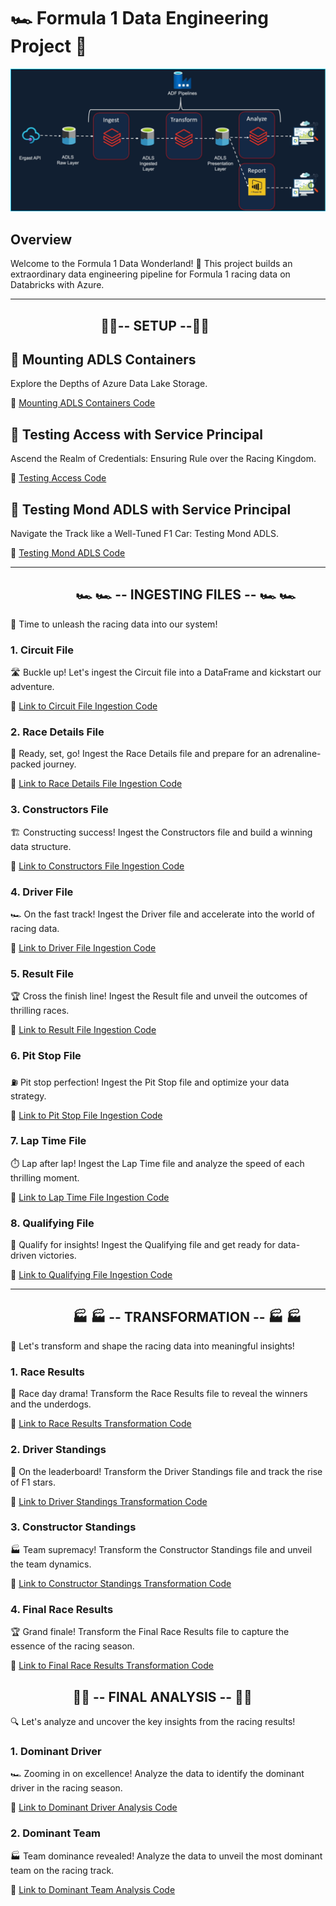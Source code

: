 
# 🏎️ Formula 1 Data Engineering Project  🚀
![Project Image](https://github.com/SanketKuwar/Formula1-Project/blob/main/Formula1%20Project.png)

## Overview

Welcome to the Formula 1 Data Wonderland! 🌟 This project builds an extraordinary data engineering pipeline for Formula 1 racing data on Databricks with Azure.

---


##  &nbsp;&nbsp;&nbsp;&nbsp;&nbsp;&nbsp;&nbsp;&nbsp;&nbsp;&nbsp;&nbsp;&nbsp;&nbsp;&nbsp;&nbsp;&nbsp;&nbsp;&nbsp;&nbsp;&nbsp;&nbsp;&nbsp;&nbsp;&nbsp;&nbsp;&nbsp;&nbsp;&nbsp;&nbsp;🚦🚦--  SETUP --🚦🚦&nbsp;&nbsp;&nbsp;&nbsp;&nbsp;


## 🚀 Mounting ADLS Containers

Explore the Depths of Azure Data Lake Storage.

🔗 [Mounting ADLS Containers Code](https://github.com/SanketKuwar/Formula1-Project/blob/main/Files_Setup/Mount_adls_containers_for_project.py)

## 🧪 Testing Access with Service Principal

Ascend the Realm of Credentials: Ensuring Rule over the Racing Kingdom.

🔗  [Testing Access Code](https://github.com/SanketKuwar/Formula1-Project/blob/main/Files_Setup/Test_Access_adls_using_service_principal.py)


## 🚦  Testing Mond ADLS with Service Principal
Navigate the Track like a Well-Tuned F1 Car: Testing Mond ADLS.

🔗  [Testing Mond ADLS Code](https://github.com/SanketKuwar/Formula1-Project/blob/main/Files_Setup/Test_mount_adls_using_service_principal.py)

---


##  &nbsp;&nbsp;&nbsp;&nbsp;&nbsp;&nbsp;&nbsp;&nbsp;&nbsp;&nbsp;&nbsp;&nbsp;&nbsp;&nbsp;&nbsp;&nbsp;&nbsp;&nbsp;&nbsp;&nbsp;&nbsp;🏎️ 🏎️ --  INGESTING FILES -- 🏎️ 🏎️&nbsp;&nbsp;&nbsp;&nbsp;&nbsp;


📂 Time to unleash the racing data into our system!



### 1. Circuit File

🛣️ Buckle up! Let's ingest the Circuit file into a DataFrame and kickstart our adventure.

🔗 [Link to Circuit File Ingestion Code](https://github.com/SanketKuwar/Formula1-Project/blob/main/Ingestion/1.ingest_circuits_file.py)



### 2. Race Details File

🏁 Ready, set, go! Ingest the Race Details file and prepare for an adrenaline-packed journey.

🔗 [Link to Race Details File Ingestion Code](https://github.com/SanketKuwar/Formula1-Project/blob/main/Ingestion/2.ingest_races_file.py)

### 3. Constructors File

🏗️ Constructing success! Ingest the Constructors file and build a winning data structure.

🔗 [Link to Constructors File Ingestion Code](https://github.com/SanketKuwar/Formula1-Project/blob/main/Ingestion/3.ingest_constructors_file.py)

### 4. Driver File

🏎️ On the fast track! Ingest the Driver file and accelerate into the world of racing data.

🔗 [Link to Driver File Ingestion Code](https://github.com/SanketKuwar/Formula1-Project/blob/main/Ingestion/4.ingest_drivers_file.py)
### 5. Result File

🏆 Cross the finish line! Ingest the Result file and unveil the outcomes of thrilling races.

🔗 [Link to Result File Ingestion Code](https://github.com/SanketKuwar/Formula1-Project/blob/main/Ingestion/5.ingest_results_file.py)

### 6. Pit Stop File

⛽ Pit stop perfection! Ingest the Pit Stop file and optimize your data strategy.

🔗 [Link to Pit Stop File Ingestion Code](https://github.com/SanketKuwar/Formula1-Project/blob/main/Ingestion/6.ingest_pit_stops_file.py)

### 7. Lap Time File

⏱️ Lap after lap! Ingest the Lap Time file and analyze the speed of each thrilling moment.

🔗 [Link to Lap Time File Ingestion Code](https://github.com/SanketKuwar/Formula1-Project/blob/main/Ingestion/7.ingest_lap_times_file.py)

### 8. Qualifying File

🏁 Qualify for insights! Ingest the Qualifying file and get ready for data-driven victories.

🔗 [Link to Qualifying File Ingestion Code](https://github.com/SanketKuwar/Formula1-Project/blob/main/Ingestion/8.ingest_qualifying_file.py)

---

##  &nbsp;&nbsp;&nbsp;&nbsp;&nbsp;&nbsp;&nbsp;&nbsp;&nbsp;&nbsp;&nbsp;&nbsp;&nbsp;&nbsp;&nbsp;&nbsp;&nbsp;&nbsp;&nbsp;&nbsp;🏭 🏭 -- TRANSFORMATION -- 🏭 🏭&nbsp;&nbsp;&nbsp;&nbsp;&nbsp;



🎨 Let's transform and shape the racing data into meaningful insights!

### 1. Race Results

🏁 Race day drama! Transform the Race Results file to reveal the winners and the underdogs.

🔗 [Link to Race Results Transformation Code](https://github.com/SanketKuwar/Formula1-Project/blob/main/Transformation/1.race_results.py)

### 2. Driver Standings

🚗 On the leaderboard! Transform the Driver Standings file and track the rise of F1 stars.

🔗 [Link to Driver Standings Transformation Code](https://github.com/SanketKuwar/Formula1-Project/blob/main/Transformation/2.driver_standings.py)

### 3. Constructor Standings

🏭 Team supremacy! Transform the Constructor Standings file and unveil the team dynamics.

🔗 [Link to Constructor Standings Transformation Code](https://github.com/SanketKuwar/Formula1-Project/blob/main/Transformation/3.constructor_standings.py)

### 4. Final Race Results

🏆 Grand finale! Transform the Final Race Results file to capture the essence of the racing season.

🔗 [Link to Final Race Results Transformation Code](https://github.com/SanketKuwar/Formula1-Project/blob/main/Transformation/4.calculated_race_results.sql)


##  &nbsp;&nbsp;&nbsp;&nbsp;&nbsp;&nbsp;&nbsp;&nbsp;&nbsp;&nbsp;&nbsp;&nbsp;&nbsp;&nbsp;&nbsp;&nbsp;&nbsp;&nbsp;&nbsp;&nbsp;🎨🎨 -- FINAL ANALYSIS -- 🎨🎨&nbsp;&nbsp;&nbsp;&nbsp;&nbsp;

🔍 Let's analyze and uncover the key insights from the racing results!

### 1. Dominant Driver

🏎️ Zooming in on excellence! Analyze the data to identify the dominant driver in the racing season.

🔗 [Link to Dominant Driver Analysis Code](https://github.com/SanketKuwar/Formula1-Project/blob/main/Results_Analysis/1.find_dominant_drivers.sql)
### 2. Dominant Team

🏭 Team dominance revealed! Analyze the data to unveil the most dominant team on the racing track.

🔗 [Link to Dominant Team Analysis Code](https://github.com/SanketKuwar/Formula1-Project/blob/main/Results_Analysis/2.find_dominant_teams.sql)

